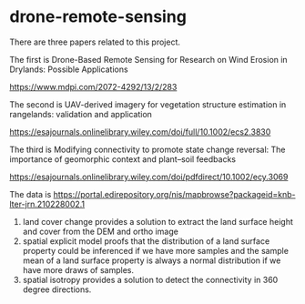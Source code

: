 # drone-remote-sensing

There are three papers related to this project. 

The first is Drone-Based Remote Sensing for Research on Wind Erosion in Drylands: Possible Applications

https://www.mdpi.com/2072-4292/13/2/283

The second is UAV-derived imagery for vegetation structure estimation in rangelands: validation and application

https://esajournals.onlinelibrary.wiley.com/doi/full/10.1002/ecs2.3830

The third is Modifying connectivity to promote state change reversal: The importance of geomorphic context and plant–soil feedbacks

https://esajournals.onlinelibrary.wiley.com/doi/pdfdirect/10.1002/ecy.3069

The data is https://portal.edirepository.org/nis/mapbrowse?packageid=knb-lter-jrn.210228002.1

1. land cover change provides a solution to extract the land surface height and cover from the DEM and ortho image
2. spatial explicit model proofs that the distribution of a land surface property could be inferenced if we have more samples and the sample mean of a land surface property is always a normal distribution if we have more draws of samples.
3. spatial isotropy provides a solution to detect the connectivity in 360 degree directions. 

